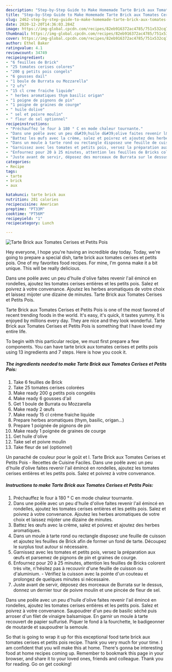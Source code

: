 ```yaml
---
description: "Step-by-Step Guide to Make Homemade Tarte Brick aux Tomates Cerises et Petits Pois"
title: "Step-by-Step Guide to Make Homemade Tarte Brick aux Tomates Cerises et Petits Pois"
slug: 2462-step-by-step-guide-to-make-homemade-tarte-brick-aux-tomates-cerises-et-petits-pois
date: 2020-12-20T14:36:03.284Z
image: https://img-global.cpcdn.com/recipes/82eb916372ac4785/751x532cq70/tarte-brick-aux-tomates-cerises-et-petits-pois-photo-principale-de-la-recette.jpg
thumbnail: https://img-global.cpcdn.com/recipes/82eb916372ac4785/751x532cq70/tarte-brick-aux-tomates-cerises-et-petits-pois-photo-principale-de-la-recette.jpg
cover: https://img-global.cpcdn.com/recipes/82eb916372ac4785/751x532cq70/tarte-brick-aux-tomates-cerises-et-petits-pois-photo-principale-de-la-recette.jpg
author: Ethel Baker
ratingvalue: 4.1
reviewcount: 34749
recipeingredient:
- "6 feuilles de Brick"
- "25 tomates cerises colores"
- "200 g petits pois congels"
- "6 gousses dail"
- "1 boule de Burrata ou Mozzarella"
- "2 ufs"
- "15 cl crme fraiche liquide"
- " herbes aromatiques thym basilic origan"
- "1 poigne de pignons de pin"
- "1 poigne de graines de courge"
- " huile dolive"
- " sel et poivre moulin"
- " fleur de sel optionnel"
recipeinstructions:
- "Préchauffez le four à 180 ° C en mode chaleur tournante."
- "Dans une poêle avec un peu d&#39;huile d&#39;olive faites revenir l&#39;ail émincé en rondelles, ajoutez les tomates cerises entières et les petits pois. Salez et poivrez à votre convenance. Ajoutez les herbes aromatiques de votre choix et laissez mijoter une dizaine de minutes."
- "Battez les œufs avec la crème, salez et poivrez et ajoutez des herbes aromatiques."
- "Dans un moule à tarte rond ou rectangle disposez une feuille de cuisson et ajoutez les feuilles de Brick afin de former un fond de tarte. Découpez le surplus tout autour si nécessaire."
- "Garnissez avec les tomates et petits pois, versez la préparation aux œufs et parsemez de pignons de pin et graines de courge."
- "Enfournez pour 20 à 25 minutes, attention les feuilles de Bricks colorent très vite, n&#39;hésitez pas à recouvrir d&#39;une feuille de cuisson ou d&#39;aluminium. Vérifiez la cuisson avec la pointe d&#39;un couteau et prolongez de quelques minutes si nécessaire."
- "Juste avant de servir, déposez des morceaux de Burrata sur le dessus, donnez un dernier tour de poivre moulin et une pincée de fleur de sel."
categories:
- Recipe
tags:
- tarte
- brick
- aux

katakunci: tarte brick aux 
nutrition: 281 calories
recipecuisine: American
preptime: "PT33M"
cooktime: "PT56M"
recipeyield: "1"
recipecategory: Lunch

---
```



![Tarte Brick aux Tomates Cerises et Petits Pois](https://img-global.cpcdn.com/recipes/82eb916372ac4785/751x532cq70/tarte-brick-aux-tomates-cerises-et-petits-pois-photo-principale-de-la-recette.jpg)

Hey everyone, I hope you're having an incredible day today. Today, we're going to prepare a special dish, tarte brick aux tomates cerises et petits pois. One of my favorites food recipes. For mine, I'm gonna make it a bit unique. This will be really delicious.

Dans une poêle avec un peu d&#39;huile d&#39;olive faites revenir l&#39;ail émincé en rondelles, ajoutez les tomates cerises entières et les petits pois. Salez et poivrez à votre convenance. Ajoutez les herbes aromatiques de votre choix et laissez mijoter une dizaine de minutes. Tarte Brick aux Tomates Cerises et Petits Pois.

Tarte Brick aux Tomates Cerises et Petits Pois is one of the most favored of recent trending foods in the world. It's easy, it's quick, it tastes yummy. It is enjoyed by millions every day. They are nice and they look wonderful. Tarte Brick aux Tomates Cerises et Petits Pois is something that I have loved my entire life.


To begin with this particular recipe, we must first prepare a few components. You can have tarte brick aux tomates cerises et petits pois using 13 ingredients and 7 steps. Here is how you cook it.

<!--inarticleads1-->

##### The ingredients needed to make Tarte Brick aux Tomates Cerises et Petits Pois:

1. Take 6 feuilles de Brick
1. Take 25 tomates cerises colorées
1. Make ready 200 g petits pois congelés
1. Make ready 6 gousses d&#39;ail
1. Get 1 boule de Burrata ou Mozzarella
1. Make ready 2 œufs
1. Make ready 15 cl crème fraiche liquide
1. Prepare  herbes aromatiques (thym, basilic, origan...)
1. Prepare 1 poignée de pignons de pin
1. Make ready 1 poignée de graines de courge
1. Get  huile d&#39;olive
1. Take  sel et poivre moulin
1. Take  fleur de sel (optionnel)


Un panaché de couleur pour le goût et l. Tarte Brick aux Tomates Cerises et Petits Pois - Recettes de Cuisine Faciles. Dans une poêle avec un peu d&#39;huile d&#39;olive faites revenir l&#39;ail émincé en rondelles, ajoutez les tomates cerises entières et les petits pois. Salez et poivrez à votre convenance. 

<!--inarticleads2-->

##### Instructions to make Tarte Brick aux Tomates Cerises et Petits Pois:

1. Préchauffez le four à 180 ° C en mode chaleur tournante.
1. Dans une poêle avec un peu d&#39;huile d&#39;olive faites revenir l&#39;ail émincé en rondelles, ajoutez les tomates cerises entières et les petits pois. Salez et poivrez à votre convenance. Ajoutez les herbes aromatiques de votre choix et laissez mijoter une dizaine de minutes.
1. Battez les œufs avec la crème, salez et poivrez et ajoutez des herbes aromatiques.
1. Dans un moule à tarte rond ou rectangle disposez une feuille de cuisson et ajoutez les feuilles de Brick afin de former un fond de tarte. Découpez le surplus tout autour si nécessaire.
1. Garnissez avec les tomates et petits pois, versez la préparation aux œufs et parsemez de pignons de pin et graines de courge.
1. Enfournez pour 20 à 25 minutes, attention les feuilles de Bricks colorent très vite, n&#39;hésitez pas à recouvrir d&#39;une feuille de cuisson ou d&#39;aluminium. - Vérifiez la cuisson avec la pointe d&#39;un couteau et prolongez de quelques minutes si nécessaire.
1. Juste avant de servir, déposez des morceaux de Burrata sur le dessus, donnez un dernier tour de poivre moulin et une pincée de fleur de sel.


Dans une poêle avec un peu d&#39;huile d&#39;olive faites revenir l&#39;ail émincé en rondelles, ajoutez les tomates cerises entières et les petits pois. Salez et poivrez à votre convenance. Saupoudrer d&#39;un peu de basilic séché puis arroser d&#39;un filet de vinaigre balsamique. En garnir un moule à tarte recouvert de papier sulfurisé. Piquer le fond à la fourchette, le badigeonner de moutarde et saupoudrer la semoule. 

So that is going to wrap it up for this exceptional food tarte brick aux tomates cerises et petits pois recipe. Thank you very much for your time. I am confident that you will make this at home. There's gonna be interesting food at home recipes coming up. Remember to bookmark this page in your browser, and share it to your loved ones, friends and colleague. Thank you for reading. Go on get cooking!
